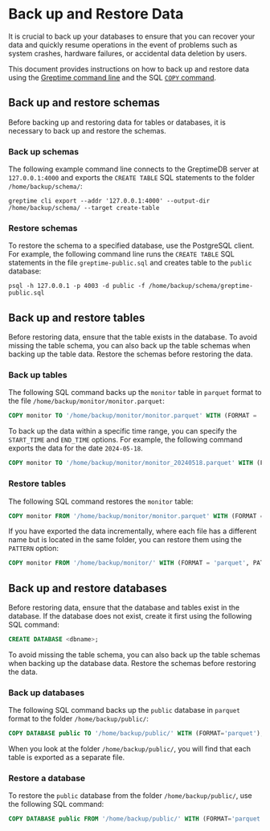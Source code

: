 # Back up and Restore Data

It is crucial to back up your databases to ensure that you can recover your data and quickly resume operations in the event of problems such as system crashes, hardware failures, or accidental data deletion by users.

This document provides instructions on how to back up and restore data using the [Greptime command line](/reference/command-lines.md) and the SQL [`COPY` command](/reference/sql/copy.md).

## Back up and restore schemas

Before backing up and restoring data for tables or databases,
it is necessary to back up and restore the schemas.

### Back up schemas

The following example command line connects to the GreptimeDB server at `127.0.0.1:4000` and exports the `CREATE TABLE` SQL statements to the folder `/home/backup/schema/`:

```shell
greptime cli export --addr '127.0.0.1:4000' --output-dir /home/backup/schema/ --target create-table
```

### Restore schemas

To restore the schema to a specified database, use the PostgreSQL client.
For example,
the following command line runs the `CREATE TABLE` SQL statements in the file `greptime-public.sql` and creates table to the `public` database:

```shell
psql -h 127.0.0.1 -p 4003 -d public -f /home/backup/schema/greptime-public.sql
```

## Back up and restore tables

Before restoring data, ensure that the table exists in the database.
To avoid missing the table schema,
you can also back up the table schemas when backing up the table data.
Restore the schemas before restoring the data.

### Back up tables

The following SQL command backs up the `monitor` table in `parquet` format to the file `/home/backup/monitor/monitor.parquet`:

```sql
COPY monitor TO '/home/backup/monitor/monitor.parquet' WITH (FORMAT = 'parquet');
```

To back up the data within a specific time range, you can specify the `START_TIME` and `END_TIME` options.
For example, the following command exports the data for the date `2024-05-18`.

```sql
COPY monitor TO '/home/backup/monitor/monitor_20240518.parquet' WITH (FORMAT = 'parquet', START_TIME='2024-05-18 00:00:00', END_TIME='2024-05-19 00:00:00');
```

### Restore tables

The following SQL command restores the `monitor` table:

```sql
COPY monitor FROM '/home/backup/monitor/monitor.parquet' WITH (FORMAT = 'parquet');
```

If you have exported the data incrementally,
where each file has a different name but is located in the same folder,
you can restore them using the `PATTERN` option:

```sql
COPY monitor FROM '/home/backup/monitor/' WITH (FORMAT = 'parquet', PATTERN = '.*parquet');
```

## Back up and restore databases

Before restoring data, ensure that the database and tables exist in the database.
If the database does not exist, create it first using the following SQL command:

```sql
CREATE DATABASE <dbname>;
```

To avoid missing the table schema, you can also back up the table schemas when backing up the database data. Restore the schemas before restoring the data.

### Back up databases

The following SQL command backs up the `public` database in `parquet` format to the folder `/home/backup/public/`:

```sql
COPY DATABASE public TO '/home/backup/public/' WITH (FORMAT='parquet');
```

When you look at the folder `/home/backup/public/`, you will find that each table is exported as a separate file.

### Restore a database

To restore the `public` database from the folder `/home/backup/public/`, use the following SQL command:

```sql
COPY DATABASE public FROM '/home/backup/public/' WITH (FORMAT='parquet');
```

